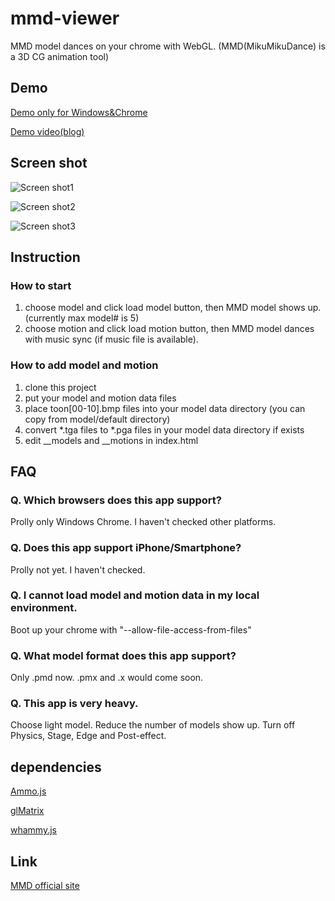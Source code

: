 # mmd-viewer
MMD model dances on your chrome with WebGL. (MMD(MikuMikuDance) is a 3D CG animation tool)

## Demo
[Demo only for Windows&Chrome](http://takahirox.github.io/mmd-viewer-js/)

[Demo video(blog)](http://d.hatena.ne.jp/takahirox/20150407/1428386557/)

## Screen shot
![Screen shot1](http://f.st-hatena.com/images/fotolife/t/takahirox/20150418/20150418191321.png)

![Screen shot2](http://f.st-hatena.com/images/fotolife/t/takahirox/20150425/20150425214706.png)

![Screen shot3](http://f.st-hatena.com/images/fotolife/t/takahirox/20150425/20150425214707.png)

## Instruction

### How to start

1. choose model and click load model button, then MMD model shows up. (currently max model# is 5)
2. choose motion and click load motion button, then MMD model dances with music sync (if music file is available).

### How to add model and motion

1. clone this project
2. put your model and motion data files
3. place toon[00-10].bmp files into your model data directory (you can copy from model/default directory)
4. convert *.tga files to *.pga files in your model data directory if exists
5. edit __models and __motions in index.html

## FAQ

### Q. Which browsers does this app support?

Prolly only Windows Chrome. I haven't checked other platforms.

### Q. Does this app support iPhone/Smartphone?

Prolly not yet. I haven't checked.

### Q. I cannot load model and motion data in my local environment.

Boot up your chrome with "--allow-file-access-from-files"

### Q. What model format does this app support?

Only .pmd now. .pmx and .x would come soon.

### Q. This app is very heavy.

Choose light model. Reduce the number of models show up. Turn off Physics, Stage, Edge and Post-effect.

## dependencies
[Ammo.js](https://github.com/kripken/ammo.js/)

[glMatrix](https://github.com/toji/gl-matrix)

[whammy.js](https://github.com/antimatter15/whammy)

## Link
[MMD official site](http://www.geocities.jp/higuchuu4/index_e.htm)
